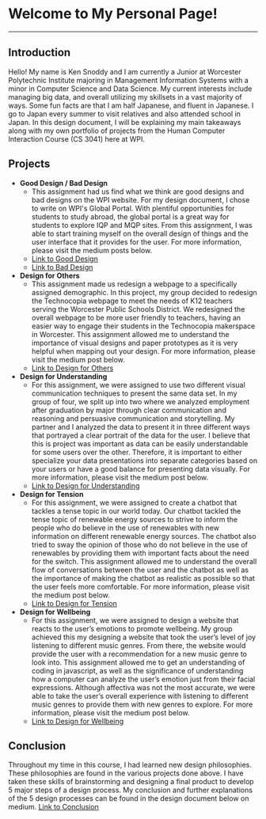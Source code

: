 # Welcome to My Personal Page!
*** 
## Introduction 
Hello! My name is Ken Snoddy and I am currently a Junior at Worcester Polytechnic Institute majoring in Management Information Systems with a minor in Computer Science and Data Science. 
My current interests include managing big data, and overall utilizing my skillsets in a vast majority of ways. 
Some fun facts are that I am half Japanese, and fluent in Japanese. 
I go to Japan every summer to visit relatives and also attended school in Japan. 
In this design document, I will be explaining my main takeaways along with my own portfolio of projects from the Human Computer Interaction Course (CS 3041) here at WPI.

## Projects
- **Good Design / Bad Design**
    - This assignment had us find what we think are good designs and bad designs on the WPI website. For my design document, I chose to write on WPI's Global Portal. With plentiful opportunities for students to study abroad, the global portal is a great way for students to explore IQP and MQP sites. From this assignment, I was able to start training myself on the overall design of things and the user interface that it provides for the user. For more information, please visit the medium posts below.
    - [Link to Good Design](https://medium.com/@kendog95/wpi-good-design-86ae2febe9c4)
    - [Link to Bad Design](https://medium.com/@kendog95/wpi-bad-design-53dca6736d8c)
- **Design for Others**
    - This assignment made us redesign a webpage to a specifically assigned demographic. In this project, my group decided to redesign the Technocopia webpage to meet the needs of K12 teachers serving the Worcester Public Schools District. We redesigned the overall webpage to be more user friendly to teachers, having an easier way to engage their students in the Technocopia makerspace in Worcester. This assignment allowed me to understand the importance of visual designs and paper prototypes as it is very helpful when mapping out your design. For more information, please visit the medium post below.
    - [Link to Design for Others](https://medium.com/@kendog95/design-for-others-df0d936dbd40)
- **Design for Understanding**
    - For this assignment, we were assigned to use two different visual communication techniques to present the same data set. In my group of four, we split up into two where we analyzed employment after graduation by major through clear communication and reasoning and persuasive communication and storytelling. My partner and I analyzed the data to present it in three different ways that portrayed a clear portrait of the data for the user. I believe that this is project was important as data can be easily understandable for some users over the other. Therefore, it is important to either specialize your data presentations into separate categories based on your users or have a good balance for presenting data visually. For more information, please visit the medium post below. 
    - [Link to Design for Understanding](https://cs3041-18b.github.io/designs/datavis_assn.html)
- **Design for Tension**
    - For this assignment, we were assigned to create a chatbot that tackles a tense topic in our world today. Our chatbot tackled the tense topic of renewable energy sources to strive to inform the people who do believe in the use of renewables with new information on different renewable energy sources. The chatbot also tried to sway the opinion of those who do not believe in the use of renewables by providing them with important facts about the need for the switch. This assignment allowed me to understand the overall flow of conversations between the user and the chatbot as well as the importance of making the chatbot as realistic as possible so that the user feels more comfortable. For more information, please visit the medium post below.
    - [Link to Design for Tension]( https://medium.com/@kendog95/design-for-tension-1911845406a1)
- **Design for Wellbeing**
    - For this assignment, we were assigned to design a website that reacts to the user’s emotions to promote wellbeing. My group achieved this my designing a website that took the user’s level of joy listening to different music genres. From there, the website would provide the user with a recommendation for a new music genre to look into. This assignment allowed me to get an understanding of coding in javascript, as well as the significance of understanding how a computer can analyze the user’s emotion just from their facial expressions. Although affectiva was not the most accurate, we were able to take the user’s overall experience with listening to different music genres to provide them with new genres to explore. For more information, please visit the medium post below. 
    - [Link to Design for Wellbeing]( https://medium.com/@kendog95/design-for-wellbeing-60bdd01745e7)
    
## Conclusion
Throughout my time in this course, I had learned new design philosophies. These philosophies are found in the various projects done above. I have taken these skills of brainstorming and designing a final product to develop 5 major steps of a design process. My conclusion and further explanations of the 5 design processes can be found in the design document below on medium. 
[Link to Conclusion]( https://medium.com/@kendog95/design-manifesto-b84324e99018)

